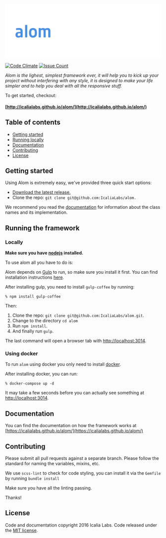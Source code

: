 
![Alom](alombanner.jpg)

[![Code Climate](https://codeclimate.com/repos/5808049026e38000680068cb/badges/5c7f82ba462279a7ea59/gpa.svg)](https://codeclimate.com/repos/5808049026e38000680068cb/feed)
[![Issue Count](https://codeclimate.com/repos/5808049026e38000680068cb/badges/5c7f82ba462279a7ea59/issue_count.svg)](https://codeclimate.com/repos/5808049026e38000680068cb/feed)

*Alom is the lighest, simplest framework ever, it will help you to kick up your project without interfering with any style, it is designed to make your life simpler and to help you deal with all the responsive stuff.*

To get started, checkout:

#### [http://icalialabs.github.io/alom/](http://icalialabs.github.io/alom/)

## Table of contents

- [Getting started](#getting-started)
- [Running locally](#running-locally)
- [Documentation](#documentation)
- [Contributing](#contributing)
- [License](#license)

## Getting started

Using Alom is extremely easy, we've provided three quick start options:

* [Download the latest release.](https://raw.githubusercontent.com/IcaliaLabs/alom/master/dist/css/alom.css)
* Clone the repo: `git clone git@github.com:IcaliaLabs/alom.`

We recommend you read the [documentation](https://icalialabs.github.io/alom/) for information about the class names and its implementation.

## Running the framework

### Locally 

**Make sure you have [nodejs](https://nodejs.org/en/) installed.**

To use alom all you have to do is:

Alom depends on [Gulp](http://gulpjs.com/) to run, so make sure you install it first. You can find installation instructions [here](https://github.com/gulpjs/gulp/blob/master/docs/getting-started.md).

After installing gulp, you need to install `gulp-coffee` by running:

```
% npm install gulp-coffee
```

Then:

1. Clone the repo: `git clone git@github.com:IcaliaLabs/alom.git`.
2. Change to the directory `cd alom`
2. Run `npm install`.
3. And finally run `gulp`. 

The last command will open a browser tab with [http://localhost:3014](http://localhost:3014).

### Using docker

To run `alom` using docker you only need to install [docker](https://www.docker.com/products/overview).

After installing docker, you can run:

```
% docker-compose up -d
```

It may take a few seconds before you can actually see something at [http://localhost:3014](http://localhost:3014).

## Documentation

You can find the documentation on how the framework works at [https://icalialabs.github.io/alom/](https://icalialabs.github.io/alom/)

## Contributing

Please submit all pull requests against a separate branch. Please follow the standard for naming the variables, mixins, etc.

We use `scss-lint` to check for code styling, you can install it via the `Gemfile` by running `bundle install`

Make sure you have all the linting passing. 

Thanks!

## License

Code and documentation copyright 2016 Icalia Labs. Code released under the [MIT license](LICENSE).